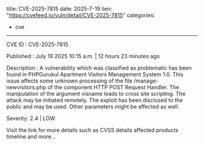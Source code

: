  
title: CVE-2025-7815
date: 2025-7-19
lien: "https://cvefeed.io/vuln/detail/CVE-2025-7815"
categories:
  - cve
---

CVE ID : CVE-2025-7815

Published :  July 19
2025
10:15 a.m. | 12 hours
23 minutes ago

Description : A vulnerability
which was classified as problematic
has been found in PHPGurukul Apartment Visitors Management System 1.0. This issue affects some unknown processing of the file /manage-newvisitors.php of the component HTTP POST Request Handler. The manipulation of the argument visname leads to cross site scripting. The attack may be initiated remotely. The exploit has been disclosed to the public and may be used. Other parameters might be affected as well.

Severity: 2.4 | LOW

Visit the link for more details
such as CVSS details
affected products
timeline
and more...
